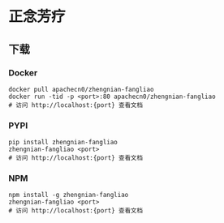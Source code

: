 # 正念芳疗

## 下载

### Docker

```
docker pull apachecn0/zhengnian-fangliao
docker run -tid -p <port>:80 apachecn0/zhengnian-fangliao
# 访问 http://localhost:{port} 查看文档
```

### PYPI

```
pip install zhengnian-fangliao
zhengnian-fangliao <port>
# 访问 http://localhost:{port} 查看文档
```

### NPM

```
npm install -g zhengnian-fangliao
zhengnian-fangliao <port>
# 访问 http://localhost:{port} 查看文档
```